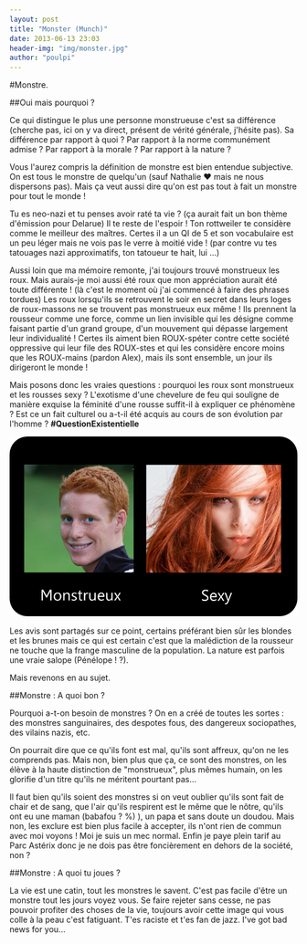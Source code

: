 ```yaml
---
layout: post
title: "Monster (Munch)"
date: 2013-06-13 23:03
header-img: "img/monster.jpg"
author: "poulpi"
---
```


#Monstre. 

##Oui mais pourquoi ? 

Ce qui distingue le plus une personne monstrueuse c'est sa différence (cherche pas, ici on y va direct, présent de vérité générale, 
j'hésite pas). Sa différence par rapport à quoi ? Par rapport à la norme communément admise ? Par rapport à la morale ? Par rapport à la nature ? 

Vous l'aurez compris la définition de monstre est bien entendue subjective. On est tous le monstre de quelqu'un (sauf Nathalie ♥
mais ne nous dispersons pas). Mais ça veut aussi dire qu'on est pas tout à fait un monstre pour tout le monde ! 

Tu es neo-nazi 
et tu penses avoir raté ta vie ? (ça aurait fait un bon thème d'émission pour Delarue) Il te reste de l'espoir ! Ton rottweiler 
te considère comme le meilleur des maîtres. Certes il a un QI de 5 et son vocabulaire est un peu léger mais ne vois pas le verre 
à moitié vide ! (par contre vu tes tatouages nazi approximatifs, ton tatoueur te hait, lui ...)

Aussi loin que ma mémoire remonte, j'ai toujours trouvé monstrueux les roux. Mais aurais-je moi aussi été roux que mon appréciation
 aurait été  toute différente ! (là c'est le moment où j'ai commencé à faire des phrases tordues) Les roux lorsqu'ils se retrouvent
 le soir en secret dans leurs loges de roux-massons ne se trouvent pas monstrueux eux même ! Ils prennent la rousseur comme une force,
 comme un lien invisible qui les désigne comme faisant partie d'un grand groupe, d'un mouvement qui dépasse largement leur individualité ! 
 Certes ils aiment bien ROUX-spéter contre cette société oppressive qui leur file des ROUX-stes et qui les considère encore moins que les 
 ROUX-mains (pardon Alex), mais ils sont ensemble, un jour ils dirigeront le monde !

Mais posons donc les vraies questions : pourquoi les roux sont monstrueux et les rousses sexy ? L'exotisme d'une chevelure de feu qui 
souligne de manière exquise la féminité d'une rousse suffit-il à expliquer ce phénomène ? Est ce un fait culturel ou a-t-il été acquis
 au cours de son évolution par l'homme ? **#QuestionExistentielle**
 
 ![Ouais j'ai pas mis Photoshop dans mon CV. T'as compris pourquoi ...](/img/roux.png)

Les avis sont partagés sur ce point, certains préférant bien sûr les blondes et les brunes mais ce qui est certain c'est que la malédiction
 de la rousseur ne touche que la frange masculine de la population. La nature est parfois une vraie salope (Pénélope ! ?).

Mais revenons en au sujet.

##Monstre : A quoi bon ?

Pourquoi a-t-on besoin de monstres ? On en a créé de toutes les sortes : des monstres sanguinaires, des despotes fous, des dangereux sociopathes,
 des vilains nazis, etc. 

On pourrait dire que ce qu'ils font est mal, qu'ils sont affreux, qu'on ne les comprends pas. Mais non, bien plus que ça, ce sont des monstres,
 on les élève à la haute distinction de "monstrueux", plus mêmes humain, on les glorifie d'un titre qu'ils ne méritent pourtant pas... 

Il faut bien qu'ils soient des monstres si on veut oublier qu'ils sont fait de chair et de sang, que l'air qu'ils respirent est le même que
 le nôtre, qu'ils ont eu une maman (babafou ? %) ), un papa et sans doute un doudou. Mais non, les exclure est bien plus facile à accepter, ils n'ont rien 
 de commun avec moi voyons ! Moi je suis un mec normal. Enfin je paye plein tarif au Parc Astérix donc je ne dois pas être foncièrement en dehors de la société, non ?
 
##Monstre : A quoi tu joues ?

La vie est une catin, tout les monstres le savent. C'est pas facile d'être un monstre tout les jours voyez vous. Se faire rejeter sans cesse, ne pas pouvoir profiter
des choses de la vie, toujours avoir cette image qui vous colle à la peau c'est fatiguant. T'es raciste et t'es fan de jazz. I've got bad news for you...

 